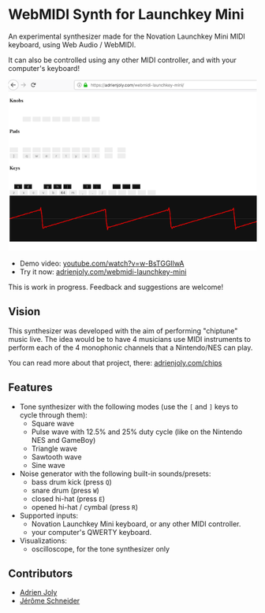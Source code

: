 # WebMIDI Synth for Launchkey Mini

An experimental synthesizer made for the Novation Launchkey Mini MIDI keyboard, using Web Audio / WebMIDI.

It can also be controlled using any other MIDI controller, and with your computer's keyboard!

![webmidi synth screenshot with oscilloscope](./docs/screenshot-640px.png)

- Demo video: [youtube.com/watch?v=w-BsTGGIlwA](https://www.youtube.com/watch?v=w-BsTGGIlwA)
- Try it now: [adrienjoly.com/webmidi-launchkey-mini](https://adrienjoly.com/webmidi-launchkey-mini)

This is work in progress. Feedback and suggestions are welcome!

## Vision

This synthesizer was developed with the aim of performing "chiptune" music live. The idea would be to have 4 musicians use MIDI instruments to perform each of the 4 monophonic channels that a Nintendo/NES can play.

You can read more about that project, there: [adrienjoly.com/chips](https://adrienjoly.com/chips)

## Features

- Tone synthesizer with the following modes (use the `[` and `]` keys to cycle through them):
  - Square wave
  - Pulse wave with 12.5% and 25% duty cycle (like on the Nintendo NES and GameBoy)
  - Triangle wave
  - Sawtooth wave
  - Sine wave
- Noise generator with the following built-in sounds/presets:
  - bass drum kick (press `Q`)
  - snare drum (press `W`)
  - closed hi-hat (press `E`)
  - opened hi-hat / cymbal (press `R`)
- Supported inputs:
  - Novation Launchkey Mini keyboard, or any other MIDI controller.
  - your computer's QWERTY keyboard.
- Visualizations:
  - oscilloscope, for the tone synthesizer only

## Contributors

- [Adrien Joly](https://github.com/adrienjoly)
- [Jérôme Schneider](https://github.com/netgusto)
